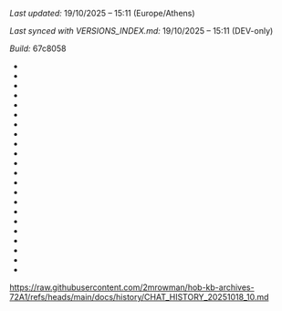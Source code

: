 *Last updated:* 19/10/2025 – 15:11 (Europe/Athens)

*Last synced with VERSIONS_INDEX.md:* 19/10/2025 – 15:11 (DEV-only)

*Build:* 67c8058



*



*



*



*



*



*



*



*



*



*



*



*



*



*



*



*

*
*
*
*
*
*
https://raw.githubusercontent.com/2mrowman/hob-kb-archives-72A1/refs/heads/main/docs/history/CHAT_HISTORY_20251018_10.md
